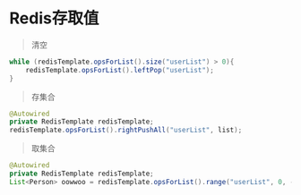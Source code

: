 # Redis存取值

> 清空

```java
while (redisTemplate.opsForList().size("userList") > 0){
    redisTemplate.opsForList().leftPop("userList");
}
```

> 存集合

```java
@Autowired
private RedisTemplate redisTemplate;
redisTemplate.opsForList().rightPushAll("userList", list);
```

> 取集合

```java
@Autowired
private RedisTemplate redisTemplate;
List<Person> oowwoo = redisTemplate.opsForList().range("userList", 0, -1);
```


